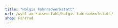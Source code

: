 ```yaml
---
title: "Holgis Fahrradwerkstatt"
url: /wyhl-am-kaiserstuhl/holgis-fahrradwerkstatt/
shop: Fahrrad
---
```

